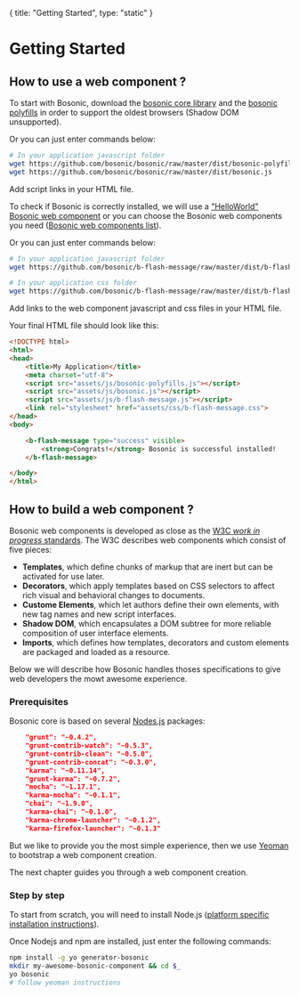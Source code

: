 {
  title: "Getting Started",
  type: "static"
}

# Getting Started

## How to use a web component ?

To start with Bosonic, download the [bosonic core library](https://github.com/bosonic/bosonic/raw/master/dist/bosonic.js) and the [bosonic polyfills](https://github.com/bosonic/bosonic/raw/master/dist/bosonic-polyfills.js) in order to support the oldest browsers (Shadow DOM unsupported).

Or you can just enter commands below:

``` bash
# In your application javascript folder
wget https://github.com/bosonic/bosonic/raw/master/dist/bosonic-polyfills.js
wget https://github.com/bosonic/bosonic/raw/master/dist/bosonic.js
```

Add script links in your HTML file.


To check if Bosonic is correctly installed, we will use a ["HelloWorld" Bosonic web component](https://github.com/bosonic/b-flash-message/raw/master/dist/b-flash-message.js) or you can choose the Bosonic web components you need ([Bosonic web components list](documentation.html)).

Or you can just enter commands below:

``` bash
# In your application javascript folder
wget https://github.com/bosonic/b-flash-message/raw/master/dist/b-flash-message.js

# In your application css folder
wget https://github.com/bosonic/b-flash-message/raw/master/dist/b-flash-message.css
```

Add links to the web component javascript and css files in your HTML file.

Your final HTML file should look like this:

``` html
<!DOCTYPE html>
<html>
<head>
    <title>My Application</title>
    <meta charset="utf-8">
    <script src="assets/js/bosonic-polyfills.js"></script>
    <script src="assets/js/bosonic.js"></script>
    <script src="assets/js/b-flash-message.js"></script>
    <link rel="stylesheet" href="assets/css/b-flash-message.css">
</head>
<body>

	<b-flash-message type="success" visible>
		<strong>Congrats!</strong> Bosonic is successful installed!
	</b-flash-message>

</body>
</html>

```

## How to build a web component ?

Bosonic web components is developed as close as the [W3C _work in progress_ standards](http://www.w3.org/TR/components-intro). The W3C describes web components which consist of five pieces:

- __Templates__, which define chunks of markup that are inert but can be activated for use later.
- __Decorators__, which apply templates based on CSS selectors to affect rich visual and behavioral changes to documents.
- __Custome Elements__, which let authors define their own elements, with new tag names and new script interfaces.
- __Shadow DOM__, which encapsulates a DOM subtree for more reliable composition of user interface elements.
- __Imports__, which defines how templates, decorators and custom elements are packaged and loaded as a resource.

Below we will describe how Bosonic handles thoses specifications to give web developers the mowt awesome experience.

### Prerequisites

Bosonic core is based on several [Nodes.js](http://nodejs.org/) packages:

``` json
    "grunt": "~0.4.2",
    "grunt-contrib-watch": "~0.5.3",
    "grunt-contrib-clean": "~0.5.0",
    "grunt-contrib-concat": "~0.3.0",
    "karma": "~0.11.14",
    "grunt-karma": "~0.7.2",
    "mocha": "~1.17.1",
    "karma-mocha": "~0.1.1",
    "chai": "~1.9.0",
    "karma-chai": "~0.1.0",
    "karma-chrome-launcher": "~0.1.2",
    "karma-firefox-launcher": "~0.1.3"
```

But we like to provide you the most simple experience, then we use [Yeoman](http://yeoman.io/) to bootstrap a web component creation.

The next chapter guides you through a web component creation.

### Step by step

To start from scratch, you will need to install Node.js ([platform specific installation instructions](https://github.com/joyent/node/wiki/Installing-Node.js-via-package-manager)).

Once Nodejs and npm are installed, just enter the following commands:

``` bash
npm install -g yo generator-bosonic
mkdir my-awesome-bosonic-component && cd $_
yo bosonic
# follow yeoman instructions
```